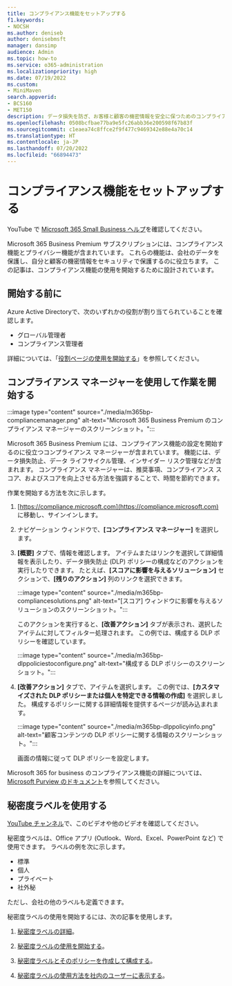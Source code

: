 ```yaml
---
title: コンプライアンス機能をセットアップする
f1.keywords:
- NOCSH
ms.author: deniseb
author: denisebmsft
manager: dansimp
audience: Admin
ms.topic: how-to
ms.service: o365-administration
ms.localizationpriority: high
ms.date: 07/19/2022
ms.custom:
- MiniMaven
search.appverid:
- BCS160
- MET150
description: データ損失を防ぎ、お客様と顧客の機密情報を安全に保つためのコンプライアンス機能を設定します。
ms.openlocfilehash: 0508bcfbae77ba9e5fc26abb36e200598f67b83f
ms.sourcegitcommit: c1eaea74c8ffce2f9f477c9469342e88e4a70c14
ms.translationtype: HT
ms.contentlocale: ja-JP
ms.lasthandoff: 07/20/2022
ms.locfileid: "66894473"
---
```

# <a name="set-up-compliance-features"></a>コンプライアンス機能をセットアップする


YouTube で [Microsoft 365 Small Business ヘルプ](https://go.microsoft.com/fwlink/?linkid=2197659)を確認してください。

Microsoft 365 Business Premium サブスクリプションには、コンプライアンス機能とプライバシー機能が含まれています。 これらの機能は、会社のデータを保護し、自分と顧客の機密情報をセキュリティで保護するのに役立ちます。 この記事は、コンプライアンス機能の使用を開始するために設計されています。


## <a name="before-you-begin"></a>開始する前に

Azure Active Directoryで、次のいずれかの役割が割り当てられていることを確認します。

- グローバル管理者
- コンプライアンス管理者

詳細については、「[役割ページの使用を開始する](../admin/add-users/admin-roles-page.md)」を参照してください。

## <a name="use-compliance-manager-to-get-started"></a>コンプライアンス マネージャーを使用して作業を開始する

:::image type="content" source="./media/m365bp-compliancemanager.png" alt-text="Microsoft 365 Business Premium のコンプライアンス マネージャーのスクリーンショット。":::

Microsoft 365 Business Premium には、コンプライアンス機能の設定を開始するのに役立つコンプライアンス マネージャーが含まれています。 機能には、データ損失防止、データ ライフサイクル管理、インサイダー リスク管理などが含まれます。 コンプライアンス マネージャーは、推奨事項、コンプライアンス スコア、およびスコアを向上させる方法を強調することで、時間を節約できます。

作業を開始する方法を次に示します。

1. [https://compliance.microsoft.com](https://compliance.microsoft.com) に移動し、サインインします。

2. ナビゲーション ウィンドウで、**[コンプライアンス マネージャー]** を選択します。

3. **[概要]** タブで、情報を確認します。 アイテムまたはリンクを選択して詳細情報を表示したり、データ損失防止 (DLP) ポリシーの構成などのアクションを実行したりできます。 たとえば、**[スコアに影響を与えるソリューション]** セクションで、**[残りのアクション]** 列のリンクを選択できます。

   :::image type="content" source="./media/m365bp-compliancesolutions.png" alt-text="[スコア] ウィンドウに影響を与えるソリューションのスクリーンショット。":::

   このアクションを実行すると、**[改善アクション]** タブが表示され、選択したアイテムに対してフィルター処理されます。 この例では、構成する DLP ポリシーを確認しています。

   :::image type="content" source="./media/m365bp-dlppoliciestoconfigure.png" alt-text="構成する DLP ポリシーのスクリーンショット。":::

4. **[改善アクション]** タブで、アイテムを選択します。 この例では、**[カスタマイズされた DLP ポリシーまたは個人を特定できる情報の作成]** を選択しました。 構成するポリシーに関する詳細情報を提供するページが読み込まれます。

   :::image type="content" source="./media/m365bp-dlppolicyinfo.png" alt-text="顧客コンテンツの DLP ポリシーに関する情報のスクリーンショット。":::

   画面の情報に従って DLP ポリシーを設定します。

Microsoft 365 for business のコンプライアンス機能の詳細については、[Microsoft Purview のドキュメント](../compliance/index.yml)を参照してください。

## <a name="use-sensitivity-labels"></a>秘密度ラベルを使用する

[YouTube チャンネル](https://go.microsoft.com/fwlink/?linkid=2198022)で、このビデオや他のビデオを確認してください。

秘密度ラベルは、Office アプリ (Outlook、Word、Excel、PowerPoint など) で使用できます。 ラベルの例を次に示します。

- 標準
- 個人
- プライベート
- 社外秘

ただし、会社の他のラベルも定義できます。

秘密度ラベルの使用を開始するには、次の記事を使用します。

1. [秘密度ラベルの詳細](../compliance/sensitivity-labels.md)。

2. [秘密度ラベルの使用を開始する](../compliance/get-started-with-sensitivity-labels.md)。

3. [秘密度ラベルとそのポリシーを作成して構成する](../compliance/create-sensitivity-labels.md)。

4. [秘密度ラベルの使用方法を社内のユーザーに表示する](https://support.microsoft.com/office/apply-sensitivity-labels-to-your-files-and-email-in-office-2f96e7cd-d5a4-403b-8bd7-4cc636bae0f9)。